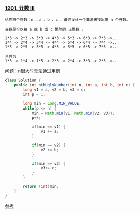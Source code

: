 ### [1201. 丑数 III](https://leetcode.cn/problems/ugly-number-iii/)

```
给你四个整数：n 、a 、b 、c ，请你设计一个算法来找出第 n 个丑数。

丑数是可以被 a 或 b 或 c 整除的 正整数 。
```

```
1*3 -> 2*3 -> 3*3 -> 4*3 -> 5*3 -> 6*3 -> 7*3 ->...
1*4 -> 2*4 -> 3*4 -> 4*4 -> 5*4 -> 6*4 -> 7*4 ->...
1*5 -> 2*5 -> 3*5 -> 4*5 -> 5*5 -> 6*5 -> 7*5 ->...

合并为
1*3 -> 1*4 -> 1*5 -> 2*3 -> 2*4 -> 3*3 -> 2*5 ->...
```

问题：n很大时无法通过用例

```java
class Solution {
    public int nthUglyNumber(int n, int a, int b, int c) {
        long v1 = a, v2 = b, v3 = c;
        int p = 1;

        long min = Long.MIN_VALUE;
        while(p <= n) {
            min = Math.min(v1, Math.min(v2, v3));
            p++;

            if(min == v1) {
                v1 += a;
            }

            if(min == v2) {
                v2 += b;
            }

            if(min == v3) {
                v3+= c;
            }
        }

        return (int)min;
    }
}
```

[参考](https://mp.weixin.qq.com/s/XXsWwDml_zHiTEFPZtbe3g)